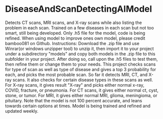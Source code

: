 # DiseaseAndScanDetectingAIModel
Detects CT scans, MRI scans, and X-ray scans while also listing the problem in each scan. Trained on a few diseases in each scan but not too smart, still being developed. Only .h5 file for the model, code is being refined.
When using model to improve ones own model, please credit bamboo081 on Github. 
Instructions: 
Download the .zip file and use Winrar(or windows unzipper tool) to unzip it, then import it to your project under a subdirectory "models" and copy both models in the .zip file to this subfolder in your project. After doing so, call upon the .h5 files to test them, then refine them or change them to your needs.
This project checks scans for type of scan as well as type of disease and gives a top 3 probability for each, and picks the most probable scan. So far it detects MRI, CT, and X-ray scans. It also checks for certain disease types in these scans as well. For X-ray scans, it gives result "X-ray" and picks either normal x-ray, COVID, fracture, or pneumonia. For CT scans, it gives either normal ct, cyst, stone, or tumor. For MRI, it gives either normal MRI, glioma, meningioma, or pituitary. 
Note that the model is not 100 percent accurate, and leans towards certain options at times. Model is being trained and refined and updated weekly.
